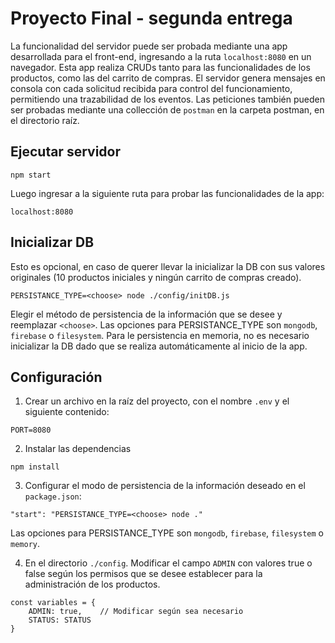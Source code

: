 # Proyecto Final - segunda entrega
La funcionalidad del servidor puede ser probada mediante una app desarrollada para el front-end, ingresando a la ruta `localhost:8080` en un navegador. Esta app realiza CRUDs tanto para las funcionalidades de los productos, como las del carrito de compras.
El servidor genera mensajes en consola con cada solicitud recibida para control del funcionamiento, permitiendo una trazabilidad de los eventos.
Las peticiones también pueden ser probadas mediante una collección de `postman` en la carpeta postman, en el directorio raíz.

## Ejecutar servidor
```
npm start
```
Luego ingresar a la siguiente ruta para probar las funcionalidades de la app:
```
localhost:8080
```

## Inicializar DB
Esto es opcional, en caso de querer llevar la inicializar la DB con sus valores originales (10 productos iniciales y ningún carrito de compras creado).
```
PERSISTANCE_TYPE=<choose> node ./config/initDB.js
```
Elegir el método de persistencia de la información que se desee y reemplazar `<choose>`. Las opciones para PERSISTANCE_TYPE son `mongodb`, `firebase` o `filesystem`. Para le persistencia en memoria, no es necesario inicializar la DB dado que se realiza automáticamente al inicio de la app.

## Configuración

1. Crear un archivo en la raíz del proyecto, con el nombre `.env` y el siguiente contenido:
```
PORT=8080
```
2. Instalar las dependencias
```
npm install
```
3. Configurar el modo de persistencia de la información deseado en el `package.json`:
```
"start": "PERSISTANCE_TYPE=<choose> node ."
```
Las opciones para PERSISTANCE_TYPE son `mongodb`, `firebase`, `filesystem` o `memory`.

4. En el directorio `./config`. Modificar el campo `ADMIN` con valores true o false según los permisos que se desee establecer para la administración de los productos.
```
const variables = {
    ADMIN: true,    // Modificar según sea necesario
    STATUS: STATUS
}
```
